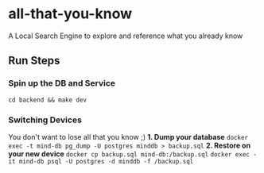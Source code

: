 # all-that-you-know

A Local Search Engine to explore and reference what you already know

## Run Steps

### Spin up the DB and Service

`cd backend && make dev`

### Switching Devices

You don't want to lose all that you know ;)
**1. Dump your database**
`docker exec -t mind-db pg_dump -U postgres minddb > backup.sql`
**2. Restore on your new device**
`docker cp backup.sql mind-db:/backup.sql`
`docker exec -it mind-db psql -U postgres -d minddb -f /backup.sql`
